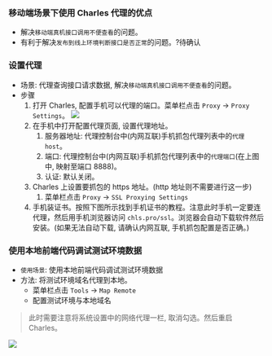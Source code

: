 ### 移动端场景下使用 Charles 代理的优点

* 解决`移动端真机接口调用不便查看`的问题。
* 有利于解决`发布到线上环境判断接口是否正常`的问题。?待确认

### 设置代理

* 场景: 代理查询接口请求数据, 解决`移动端真机接口调用不便查看`的问题。
* 步骤
  1. 打开 Charles, 配置手机可以代理的端口。菜单栏点击 `Proxy` -> `Proxy Settings`。
    ![](http://with.muyunyun.cn/ec841f0461fa4b37cc333d24127785ee.jpg-muyy)
  2. 在手机中打开配置代理页面, 设置代理地址。
     1. 服务器地址: 代理控制台中(内网互联)手机抓包代理列表中的`代理 host`。
     2. 端口: 代理控制台中(内网互联)手机抓包代理列表中的`代理端口`(在上图中, 映射至端口 8888)。
     3. 认证: 默认关闭。
  3. Charles 上设置要抓包的 https 地址。(http 地址则不需要进行这一步)
     1. 菜单栏点击 `Proxy` -> `SSL Proxying Settings`
  4. 手机装证书。按照下图所示找到手机证书的教程。注意此时手机一定要连代理，然后用手机浏览器访问 `chls.pro/ssl`。浏览器会自动下载软件然后安装。(如果无法自动下载, 请确认内网互联, 手机抓包配置是否正确。)

### 使用本地前端代码调试测试环境数据

* `使用场景`: 使用本地前端代码调试测试环境数据
* 方法: 将测试环境域名代理到本地。
  * 菜单栏点击 `Tools` -> `Map Remote`
  * 配置测试环境与本地域名

> 此时需要注意将系统设置中的网络代理一栏, 取消勾选。然后重启 Charles。

![](http://with.muyunyun.cn/863fdb087e9b32eabf0c4b3a607235f8.jpg)


